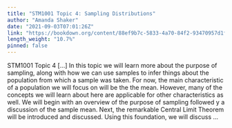 ```yaml
---
title: "STM1001 Topic 4: Sampling Distributions"
author: "Amanda Shaker"
date: "2021-09-03T07:01:26Z"
link: "https://bookdown.org/content/88ef9b7c-5833-4a70-84f2-93470957d1f9/"
length_weight: "10.7%"
pinned: false
---
```


STM1001 Topic 4 [...] In this topic we will learn more about the purpose of sampling, along with how we can use samples to infer things about the population from which a sample was taken. For now, the main characteristic of a population we will focus on will be the the mean. However, many of the concepts we will learn about here are applicable for other characteristics as well. We will begin with an overview of the purpose of sampling followed y a discussion of the sample mean. Next, the remarkable Central Limit Theorem will be introduced and discussed. Using this foundation, we will discuss ...
